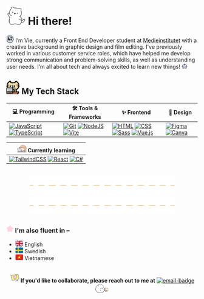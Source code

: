 # <img src="img/cat-wave.gif" width="50" height="50"> Hi there!

[<img src="img/hi-bubble.gif" width="20" height="20">](https://emoji.gg/emoji/27073-hispeechbubble) I’m Vie, currently a Front End Developer student at [Medieinstitutet](https://github.com/medieinstitutet) with a creative background in graphic design and film editing. I've previously worked in various customer service roles, which have helped me develop strong communication and problem-solving skills, as well as understanding user needs. I’m all about tech and always excited to learn new things! <img src="img/dancing-blob.gif" width="15" height="15">

## <img src="img/typing-cat.gif" width="35" height="35"> My Tech Stack

<div align="center">
  
| 💻 Programming | 🛠️ Tools & Frameworks | ✨ Frontend | 🎨 Design |
| -------------- | ---------------------- | ----------- | ---------- |
| [![JavaScript](https://img.shields.io/badge/JavaScript-F7DF1E?logo=javascript&logoColor=000)](#) [![TypeScript](https://img.shields.io/badge/TypeScript-3178C6?logo=typescript&logoColor=fff)](#) | [![Git](https://img.shields.io/badge/Git-F05032?logo=git&logoColor=fff)](#) [![NodeJS](https://img.shields.io/badge/Node.js-6DA55F?logo=node.js&logoColor=white)](#) [![Vite](https://img.shields.io/badge/Vite-646CFF?logo=vite&logoColor=fff)](#) | [![HTML](https://img.shields.io/badge/HTML-%23E34F26.svg?logo=html5&logoColor=white)](#) [![CSS](https://img.shields.io/badge/CSS-1572B6?logo=css3&logoColor=fff)](#) [![Sass](https://img.shields.io/badge/Sass-C69?logo=sass&logoColor=fff)](#) [![Vue.js](https://img.shields.io/badge/Vue.js-4FC08D?logo=vuedotjs&logoColor=fff)](#) | [![Figma](https://img.shields.io/badge/Figma-F24E1E?logo=figma&logoColor=white)](#) [![Canva](https://img.shields.io/badge/Canva-%2300C4CC.svg?&logo=Canva&logoColor=white)](#) |

| <img src="img/studying-tired.gif" width="25" height="21"> Currently learning |
| ------------------ |
| [![TailwindCSS](https://img.shields.io/badge/Tailwind%20CSS-%2338B2AC.svg?logo=tailwind-css&logoColor=white)](#) [![React](https://img.shields.io/badge/React-%2320232a.svg?logo=react&logoColor=%2361DAFB)](#) [![C#](https://custom-icon-badges.demolab.com/badge/C%23-%23239120.svg?logo=cshrp&logoColor=white)](#)|

</div>

<!-- | <img src="img/heart-bubble.gif" width="20" height="20"> | <img src="img/kitty-laptop.gif" width="20" height="20"> |
| --- | -- |
| <strong>💻 Programming</strong> | [![JavaScript](https://img.shields.io/badge/JavaScript-F7DF1E?logo=javascript&logoColor=000)](#) [![TypeScript](https://img.shields.io/badge/TypeScript-3178C6?logo=typescript&logoColor=fff)](#) |
| <strong>🛠️ Tools & Frameworks</strong> | [![Git](https://img.shields.io/badge/Git-F05032?logo=git&logoColor=fff)](#) [![NodeJS](https://img.shields.io/badge/Node.js-6DA55F?logo=node.js&logoColor=white)](#) [![Vite](https://img.shields.io/badge/Vite-646CFF?logo=vite&logoColor=fff)](#) |
| <strong>✨ Frontend</strong> | [![HTML](https://img.shields.io/badge/HTML-%23E34F26.svg?logo=html5&logoColor=white)](#) [![CSS](https://img.shields.io/badge/CSS-1572B6?logo=css3&logoColor=fff)](#) [![Sass](https://img.shields.io/badge/Sass-C69?logo=sass&logoColor=fff)](#) [![Vue.js](https://img.shields.io/badge/Vue.js-4FC08D?logo=vuedotjs&logoColor=fff)](#) |
| <strong>🎨 Design</strong> | [![Figma](https://img.shields.io/badge/Figma-F24E1E?logo=figma&logoColor=white)](#) [![Canva](https://img.shields.io/badge/Canva-%2300C4CC.svg?&logo=Canva&logoColor=white)](#) | -->

<br>

<div align="center">
<img src="img/hr-line.gif"><img src="img/hr-line.gif">
</div>

### <img src="img/wiggle-star.gif" width="19" height="21"> I'm also fluent in –
* ![uk-flag](img/uk-flag.png) English
* ![sweden-flag](img/sweden-flag.png) Swedish
* ![vietnam-flag](img/vietnam-flag.png) Vietnamese

<br>

<div align="center">  
  <img src="img/heart-shake-bubble.png" width="25" height="25"> <strong>If you'd like to collaborate, please reach out to me at</strong> <a href="mailto:vy.petersson@medieinstitutet.se">
  <img alt="email-badge" src="https://img.shields.io/badge/%F0%9F%93%AB_my_email-white"></a> <img src="img/blob-shaking-hand.gif" width="34" height="25">
</div>
